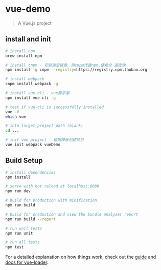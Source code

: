 # vue-demo

> A Vue.js project

## install and init
``` bash
# install npm
brew install npm

# install cnpm - 安装淘宝镜像，用cnpm代替npm,依赖全 速度快
npm install -g cnpm --registry=https://registry.npm.taobao.org

# install webpack
cnpm install webpack -g

# install vue-cli - vue脚手架
npm install vue-cli -g

# test if vue-cli is successfully installed
vue -V 
which vue

# into target project path (blank)
cd ...

# init vue project - 根据模板创建项目
vue init webpack vueDemo
```

## Build Setup

``` bash
# install dependencies
npm install

# serve with hot reload at localhost:8080
npm run dev

# build for production with minification
npm run build

# build for production and view the bundle analyzer report
npm run build --report

# run unit tests
npm run unit

# run all tests
npm test
```

For a detailed explanation on how things work, check out the [guide](http://vuejs-templates.github.io/webpack/) and [docs for vue-loader](http://vuejs.github.io/vue-loader).
